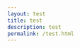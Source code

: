 ```yaml
---
layout: test
title: test
description: test
permalink: /test.html
---
```

<i class="fa fa-cloud"></i>
